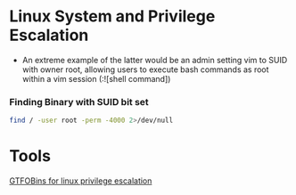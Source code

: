 # Linux System and Privilege Escalation

- An extreme example of the latter would be an admin setting vim to SUID with owner root, allowing users to execute bash commands as root within a vim session (:![shell command])

### Finding Binary with SUID bit set
```bash
find / -user root -perm -4000 2>/dev/null
```
# Tools
[GTFOBins for linux privilege escalation](https://gtfobins.github.io/gtfobins/hping3/)

